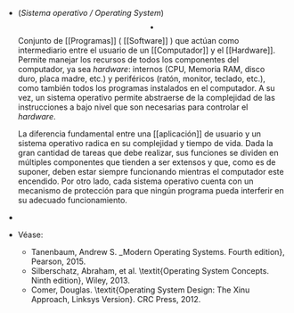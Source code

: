 - (_Sistema operativo / Operating System_) $$\bullet$$  Conjunto de [[Programas]] ( [[Software]] ) que actúan como intermediario entre el usuario de un [[Computador]] y el [[Hardware]]. Permite manejar los recursos de todos los componentes del computador, ya sea _hardware_: internos (CPU, Memoria RAM, disco duro, placa madre, etc.) y periféricos (ratón, monitor, teclado, etc.), como también todos los programas instalados en el computador. A su vez, un sistema operativo permite abstraerse de la complejidad de las instrucciones a bajo nivel que son necesarias para controlar el _hardware_.
  
  La diferencia fundamental entre una [[aplicación]] de usuario y un sistema operativo radica en su complejidad y tiempo de vida. Dada la gran cantidad de tareas que debe realizar, sus funciones se dividen en múltiples componentes que tienden a ser extensos y que, como es de suponer, deben estar siempre funcionando mientras el computador este encendido. Por otro lado, cada sistema operativo cuenta con un mecanismo de protección para que ningún programa pueda interferir en su adecuado funcionamiento.
-
- Véase:
	- Tanenbaum, Andrew S. _Modern Operating Systems. Fourth edition}, Pearson, 2015.
	- Silberschatz, Abraham, et al. \textit{Operating System Concepts. Ninth edition}, Wiley, 2013.
	- Comer, Douglas. \textit{Operating System Design: The Xinu Approach, Linksys Version}. CRC Press, 2012.